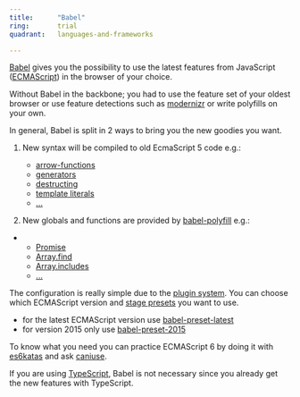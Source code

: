```yaml
---
title:      "Babel"
ring:       trial
quadrant:   languages-and-frameworks

---
```


[Babel](https://babeljs.io/) gives you the possibility to use the latest features from JavaScript ([ECMAScript](https://en.wikipedia.org/wiki/ECMAScript)) in the browser of your choice.

Without Babel in the backbone; you had to use the feature set of your oldest browser or use feature detections such as [modernizr](https://modernizr.com/) or write polyfills on your own.

In general, Babel is split in 2 ways to bring you the new goodies you want.

1.  New syntax will be compiled to old EcmaScript 5 code e.g.:

    *   [arrow-functions](https://developer.mozilla.org/en-US/docs/Web/JavaScript/Reference/Functions/Arrow_functions)
    *   [generators](https://developer.mozilla.org/en-US/docs/Web/JavaScript/Reference/Global_Objects/Generator)
    *   [destructing](https://developer.mozilla.org/en-US/docs/Web/JavaScript/Reference/Operators/Destructuring_assignment)
    *   [template literals](https://developer.mozilla.org/en-US/docs/Web/JavaScript/Reference/Template_literals)
    *   [...](https://babeljs.io/learn-es2015/)
2.  New globals and functions are provided by [babel-polyfill](http://babeljs.io/docs/usage/polyfill/) e.g.:

*   *   [Promise](https://developer.mozilla.org/en-US/docs/Web/JavaScript/Reference/Global_Objects/Promise)
    *   [Array.find](https://developer.mozilla.org/en-US/docs/Web/JavaScript/Reference/Global_Objects/Array/find)
    *   [Array.includes](https://developer.mozilla.org/en-US/docs/Web/JavaScript/Reference/Global_Objects/Array/includes)
    *   [...](https://github.com/zloirock/core-js#index)

The configuration is really simple due to the [plugin system](http://babeljs.io/docs/plugins/). You can choose which ECMAScript version and [stage presets](http://babeljs.io/docs/plugins/) you want to use.

*   for the latest ECMAScript version use [babel-preset-latest](https://babeljs.io/docs/plugins/preset-latest/)
*   for version 2015 only use [babel-preset-2015](https://babeljs.io/docs/plugins/preset-es2015/)

To know what you need you can practice ECMAScript 6 by doing it with [es6katas](http://es6katas.org/) and ask [caniuse](http://caniuse.com/).

If you are using [TypeScript](https://extranet.aoe.com/confluence/display/knowledge/Typescript), Babel is not necessary since you already get the new features with TypeScript.